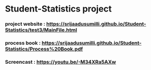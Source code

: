 # Student-Statistics project
### project website : https://srijaadusumilli.github.io/Student-Statistics/test3/MainFile.html 
### process book : https://srijaadusumilli.github.io/Student-Statistics/Process%20Book.pdf 
### Screencast : https://youtu.be/-M34XRa5AXw

